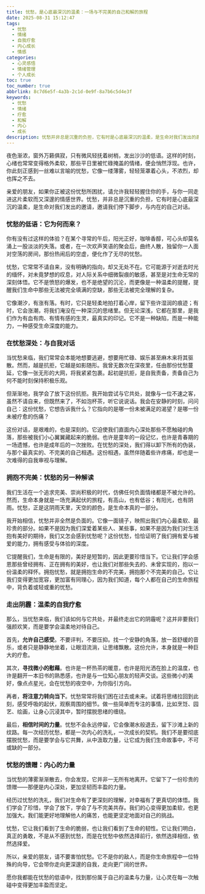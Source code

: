 ```yaml
---
title: 忧愁，是心底最深沉的温柔：一场与不完美的自己和解的旅程
date: 2025-08-31 15:12:47
tags:
  - 忧愁
  - 情绪
  - 自我疗愈
  - 内心成长
  - 情感
categories:
  - 心灵感悟
  - 情绪管理
  - 个人成长
toc: true
toc_number: true
abbrlink: 8c7d6e5f-4a3b-2c1d-0e9f-8a7b6c5d4e3f
keywords:
  - 忧愁
  - 情绪
  - 疗愈
  - 和解
  - 内心
  - 成长
description: 忧愁并非总是沉重的负担，它有时是心底最深沉的温柔，是生命对我们发出的邀请，邀请我们停下脚步，与内在的自己对话。这篇文章将带你走进忧愁的深处，感受它的低语，理解它的馈赠，最终学会与这份不完美的情感和解，从中汲取力量，让心灵在每一次触碰中变得更加丰盈而坚定。
---
```


夜色渐浓，窗外万籁俱寂，只有微风轻抚着树梢，发出沙沙的低语。这样的时刻，心绪也常常变得格外柔软，那些平日里被忙碌掩盖的情绪，便会悄然浮现。也许，你此刻正感到一丝难以言喻的忧愁，它像一缕薄雾，轻轻笼罩着心头，不浓烈，却也挥之不去。

亲爱的朋友，如果你正被这份忧愁所困扰，请允许我轻轻握住你的手，与你一同走进这片柔软而又深邃的情感世界。忧愁，并非总是沉重的负担，它有时是心底最深沉的温柔，是生命对我们发出的邀请，邀请我们停下脚步，与内在的自己对话。

### 忧愁的低语：它为何而来？

你有没有过这样的体验？在某个寻常的午后，阳光正好，咖啡香醇，可心头却莫名涌上一股淡淡的失落。或者，在一次欢声笑语的聚会后，曲终人散，独留你一人面对空荡的房间，那份热闹后的空虚，便化作了无尽的忧愁。

忧愁，它常常不请自来，没有明确的指向，却又无处不在。它可能源于对逝去时光的缅怀，对未竟梦想的叹息，对人际关系中细微裂痕的敏感，甚至是对生命无常的深刻体悟。它不是愤怒的爆发，也不是绝望的沉沦，而更像是一种温柔的提醒，提醒我们生命中那些无法被完全填满的空缺，那些无法被完全理解的复杂。

它像潮汐，有涨有落。有时，它只是轻柔地拍打着心岸，留下些许湿润的痕迹；有时，它会涨潮，将我们淹没在一种深沉的思绪里。但无论深浅，它都在那里，是我们作为有血有肉、有情有感的生灵，最真实的印记。它不是一种缺陷，而是一种能力，一种感受生命深度的能力。

### 在忧愁深处：与自我对话

当忧愁来临，我们常常会本能地想要逃避，想要用忙碌、娱乐甚至麻木来将其驱散。然而，越是抗拒，它越是如影随形。我曾无数次在深夜里，任由那份忧愁蔓延，它像一张无形的大网，将我紧紧包裹。起初是抗拒，是自我责备，责备自己为何不能时刻保持积极乐观。

但渐渐地，我学会了放下这份抗拒。我开始尝试与它共处，就像与一位不速之客，虽然不请自来，但既然来了，不如泡杯茶，听它说说话。我会在安静的时刻，问问自己：这份忧愁，它想告诉我什么？它指向的是哪一份未被满足的渴望？是哪一份未被疗愈的伤痛？

这份对话，是艰难的，也是深刻的。它迫使我们直面内心深处那些不愿触碰的角落，那些被我们小心翼翼藏起来的脆弱。也许是童年的一段记忆，也许是青春期的一场遗憾，也许是成年后的一次挫败。在忧愁的深处，我们得以卸下所有的伪装，与那个最真实的、不完美的自己相遇。这份相遇，虽然伴随着些许疼痛，却也是一次难得的自我审视与理解。

### 拥抱不完美：忧愁的另一种解读

我们生活在一个追求完美、崇尚积极的时代，仿佛任何负面情绪都是不被允许的。然而，生命本身就是一场充满起伏的旅程，有高山，也有低谷；有阳光，也有阴雨。忧愁，正是这阴雨天里，天空的颜色，是生命本真的一部分。

我开始相信，忧愁并非全然是负面的。它像一面镜子，映照出我们内心最柔软、最珍贵的部分。如果不是因为我们深爱着某些人、某些事，如果不是因为我们对生活抱有美好的期待，我们又怎会感到忧愁呢？这份忧愁，恰恰证明了我们拥有爱与被爱的能力，拥有感受与体验的深度。

它提醒我们，生命是有限的，美好是短暂的，因此更要珍惜当下。它让我们学会感恩那些曾经拥有、正在拥有的美好，也让我们对那些失去的、未曾实现的，抱以一份温柔的释怀。拥抱忧愁，就是拥抱生命的不完美，拥抱那个不完美的自己。它让我们变得更加宽容，更加富有同理心，因为我们知道，每个人都在自己的生命旅程中，背负着或轻或重的忧愁。

### 走出阴霾：温柔的自我疗愈

那么，当忧愁来临，我们该如何与它共处，并最终走出它的阴霾呢？这并非要我们强颜欢笑，而是要学会温柔地对待自己。

首先，**允许自己感受**。不要评判，不要压抑。找一个安静的角落，放一首舒缓的音乐，或者只是静静地坐着，让眼泪流淌，让思绪飘散。这份允许，本身就是一种巨大的疗愈。

其次，**寻找微小的慰藉**。也许是一杯热茶的暖意，也许是阳光洒在脸上的温度，也许是翻开一本旧书的熟悉感，也许是与一位知心朋友的轻声交谈。这些微小的美好，像点点星光，会在忧愁的夜空中，为你指引方向。

再者，**将注意力转向当下**。忧愁常常将我们困在过去或未来。试着将思绪拉回到此刻，感受呼吸的起伏，观察周围的细节。做一些简单而专注的事情，比如烹饪、园艺、绘画，让身心沉浸其中，暂时摆脱思绪的缠绕。

最后，**相信时间的力量**。忧愁不会永远停留，它会像潮水般退去，留下沙滩上新的纹路。每一次经历忧愁，都是一次内心的洗礼，一次成长的契机。我们不是要彻底摆脱忧愁，而是要学会与它共舞，从中汲取力量，让它成为我们生命故事中，不可或缺的一部分。

### 忧愁的馈赠：内心的力量

当忧愁的薄雾渐渐散去，你会发现，它并非一无所有地离开。它留下了一份珍贵的馈赠——那便是内心深处，更加坚韧而丰盈的力量。

经历过忧愁的洗礼，我们对生命有了更深刻的理解，对幸福有了更真切的体悟。我们学会了珍惜，学会了放下，学会了与不完美共存。我们的心变得更加柔软，也更加强大。我们能更好地理解他人的痛苦，也能更坚定地面对自己的挑战。

忧愁，它让我们看到了生命的脆弱，也让我们看到了生命的韧性。它让我们明白，真正的勇敢，不是从不感到忧愁，而是在忧愁中依然选择前行，依然选择相信，依然选择爱。

所以，亲爱的朋友，请不要害怕忧愁。它不是你的敌人，而是你生命旅程中一位特殊的向导，它会带你走向更深邃的自我，走向更广阔的世界。

愿你我都能在忧愁的低语中，找到那份属于自己的温柔与力量，让心灵在每一次触碰中变得更加丰盈而坚定。